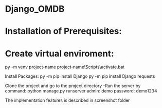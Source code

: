 # Django_OMDB
# Installation of Prerequisites: 
# Create virtual enviroment:
py -m venv project-name
project-name\Scripts\activate.bat

Install Packages:
py -m pip install Django
py -m pip install Django requests

Clone the project and go to the project directory
 -Run the server by command: python manage.py runserver
admin: demo password: demo1234

The implementation features is described in screenshot folder
